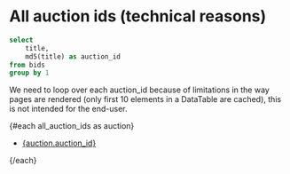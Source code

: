 # All auction ids (technical reasons)


```sql all_auction_ids
select
    title,
    md5(title) as auction_id
from bids
group by 1
```

We need to loop over each auction_id because of limitations in the way pages are rendered (only first 10 elements in a DataTable are cached), this is not intended for the end-user.

{#each all_auction_ids as auction}

- [{auction.auction_id}](/auctions/{auction.auction_id})

{/each}